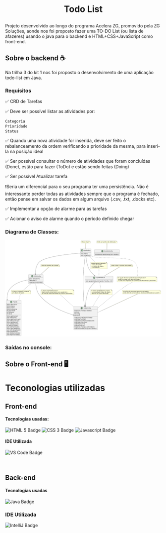 # <p align ="center"> Todo List </p>

Projeto desenvolvido ao longo do programa Acelera ZG, promovido pela ZG Soluções, aonde nos foi proposto fazer uma TO-DO List (ou lista de afazeres) usando o java para o backend e HTML+CSS+JavaScript como front-end. 

## Sobre o backend ☕
Na trilha 3 do kit 1 nos foi proposto o desenvolvimento de uma aplicação todo-list em Java. 

### Requisitos

✅ CRD de Tarefas

✅ Deve ser possível listar as atividades por:

    Categoria
    Prioridade
    Status

✅ Quando uma nova atividade for inserida, deve ser feito o rebalanceamento da ordem verificando a prioridade da mesma, para inseri-la na posição ideal

✅ Ser possível consultar o número de atividades que foram concluídas (Done), estão para fazer (ToDo) e estão sendo feitas (Doing)

✅ Ser possível Atualizar tarefa

❗Seria um diferencial para o seu programa ter uma persistência. Não é interessante perder todas as atividades sempre que o programa é fechado, então pense em salvar os dados em algum arquivo (.csv, .txt, .docks etc).

✅ Implementar a opção de alarme para as tarefas

✅ Acionar o aviso de alarme quando o período definido chegar

### Diagrama de Classes:

![Diagrama de classes](out/UML/TODO-List.png)


### Saídas no console: 


## Sobre o Front-end 🖥️


# Teconologias utilizadas 

## Front-end 
#### Tecnologias usadas:
![HTML 5 Badge](https://img.shields.io/badge/HTML5-E34F26?style=for-the-badge&logo=html5&logoColor=white
)
![CSS 3 Badge](https://img.shields.io/badge/CSS3-1572B6?style=for-the-badge&logo=css3&logoColor=white)
![Javascript Badge](https://img.shields.io/badge/JavaScript-323330?style=for-the-badge&logo=javascript&logoColor=F7DF1E
)
#### IDE Utilizada 
![VS Code Badge](https://img.shields.io/badge/Visual%20Studio%20Code-0078d7.svg?style=for-the-badge&logo=visual-studio-code&logoColor=white)

<br>

## Back-end 
#### Tecnologias usadas
![Java Badge](https://img.shields.io/badge/java-%23ED8B00.svg?style=for-the-badge&logo=java&logoColor=white)
### IDE Utilizada
![IntelliJ Badge](https://img.shields.io/badge/IntelliJIDEA-000000.svg?style=for-the-badge&logo=intellij-idea&logoColor=white)
